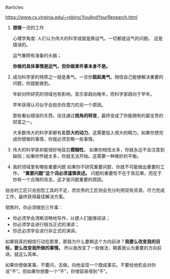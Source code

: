 #articles 

https://www.cs.virginia.edu/~robins/YouAndYourResearch.html


1. **想做**一流的工作

	心理学角度:
	人们认为伟大的科学成就是靠运气。一切都是运气的问题。 这是错误的。

	运气眷顾有准备的头脑；

	**你做的具体事情是运气，但你做某件事本身不是。**


2. 成功科学家的特质之一就是勇气。一旦你**鼓起勇气**，相信自己能够解决重要的问题，你就能做到。

	年龄对所研究的领域也有影响。音乐家趋向晚年，而科学家趋向于早年。

	早年获得认可似乎会扼杀你潜力的另一个原因。

	那些看似错误的东西，往往通过**视角的转变**，最终变成了你能拥有的最宝贵的财富之一。

	大多数伟大的科学家都有着**巨大的动力**。这需要投入很大的精力。如果你想完成你想做的事情，你就必须忽略一些事情。

3. 伟大的科学家却能很好地容忍**模糊性**。
	如果你相信太多，你就永远不会注意到缺陷；如果你怀疑太多，你就无法开始。这需要一种微妙的平衡。

4. 我的领域里有哪些重要问题
	如果你不研究重要问题，你就不可能做出重要的工作。
	**“重要问题”这个词必须谨慎表述。**
	问题的重要性不在于其后果，而在于你有一个合理的攻击。这才是问题重要的原因。


拙劣的工匠只会抱怨工具的不足，而优秀的工匠则会充分利用现有资源，尽力完成工作，最终获得最佳解决方案。


销售时，你必须做到三件事：
- 你必须学会​​清晰流畅地写作，以便人们能够阅读；
- 你必须学会​​进行相当正式的演讲；
- 你还必须学会进行非正式的演讲。


如果我真的相信行动在那里，那我为什么要朝这个方向前进？**我要么改变我的目标，要么改变我所做的事情。** 所以我改变了一些做法，朝着我认为重要的方向前进。就这么简单。


如果你想做某事，不要问，去做。向他呈现一个既成事实。不要给他机会对你说“不”。但如果你想要一个“不”，你很容易得到“不”。